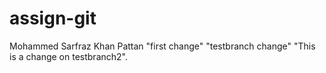 # assign-git
Mohammed Sarfraz Khan Pattan
"first change"
"testbranch change"
"This is a change on testbranch2".

